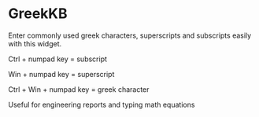 # GreekKB
Enter commonly used greek characters, superscripts and subscripts easily with this widget.

Ctrl + numpad key = subscript

Win + numpad key = superscript

Ctrl + Win + numpad key = greek character

Useful for engineering reports and typing math equations
